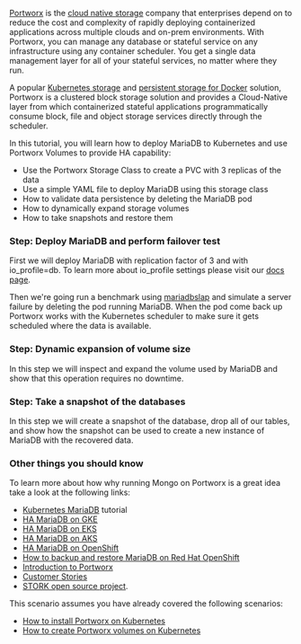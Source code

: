 [Portworx](https://portworx.com/) is the [cloud native storage](https://portworx.com/cloud-native-storage/) company that enterprises depend on to reduce the cost and complexity of rapidly deploying containerized applications across multiple clouds and on-prem environments. With Portworx, you can manage any database or stateful service on any infrastructure using any container scheduler. You get a single data management layer for all of your stateful services, no matter where they run. 

A popular [Kubernetes storage](https://portworx.com/use-case/kubernetes-storage/) and [persistent storage for Docker](https://portworx.com/use-case/docker-persistent-storage/) solution, Portworx is a clustered block storage solution and provides a Cloud-Native layer from which containerized stateful applications programmatically consume block, file and object storage services directly through the scheduler.

In this tutorial, you will learn how to deploy MariaDB to Kubernetes and use Portworx Volumes to provide HA capability:
* Use the Portworx Storage Class to create a PVC with 3 replicas of the data
* Use a simple YAML file to deploy MariaDB using this storage class
* How to validate data persistence by deleting the MariaDB pod
* How to dynamically expand storage volumes
* How to take snapshots and restore them

### Step: Deploy MariaDB and perform failover test

First we will deploy MariaDB with replication factor of 3 and with io_profile=db. To learn more about io_profile settings please visit our [docs page](https://docs.portworx.com/maintain/performance/tuning.html#volume-granular-performance-tuning).

Then we're going run a benchmark using [mariadbslap](https://dev.mariadb.com/doc/refman/8.0/en/mariadbslap.html) and simulate a server failure by deleting the pod running MariaDB. When the pod come back up Portworx works with the Kubernetes scheduler to make sure it gets scheduled where the data is available.

### Step: Dynamic expansion of volume size

In this step we will inspect and expand the volume used by MariaDB and show that this operation requires no downtime.

### Step: Take a snapshot of the databases

In this step we will create a snapshot of the database, drop all of our tables, and show how the snapshot can be used to create a new instance of MariaDB with the recovered data.

### Other things you should know

To learn more about how why running Mongo on Portworx is a great idea take a look at the following links:
* [Kubernetes MariaDB](https://portworx.com/mariadb-kubernetes/) tutorial
* [HA MariaDB on GKE](https://portworx.com/run-ha-mariadb-google-kubernetes-engine/)
* [HA MariaDB on EKS](https://portworx.com/ha-mariadb-amazon-eks/)
* [HA MariaDB on AKS](https://portworx.com/run-ha-mariadb-azure-kubernetes-service/)
* [HA MariaDB on OpenShift](https://portworx.com/ha-mariadb-openshift/)
* [How to backup and restore MariaDB on Red Hat OpenShift](https://portworx.com/backup-restore-mariadb-red-hat-openshift/)
* [Introduction to Portworx](https://portworx.com/products/introduction/)
* [Customer Stories](https://portworx.com/customers/)
* [STORK open source project](https://portworx.com/stork-storage-orchestration-kubernetes/).


This scenario assumes you have already covered the following scenarios:
* [How to install Portworx on Kubernetes](https://www.katacoda.com/portworx/scenarios/deploy-px-k8s)
* [How to create Portworx volumes on Kubernetes](https://www.katacoda.com/portworx/scenarios/px-k8s-vol-basic)
